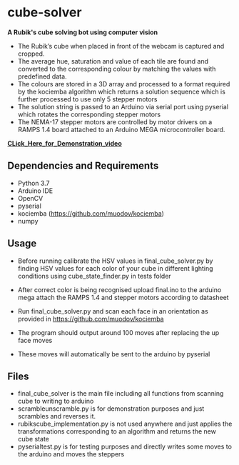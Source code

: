 # cube-solver
**A Rubik's cube solving bot using computer vision**

- The Rubik’s cube when placed in front of the webcam is captured and cropped.
- The average hue, saturation and value of each tile are found and converted to the corresponding colour by matching the values with predefined data.
- The colours are stored in a 3D array and processed to a format required by the kociemba algorithm which returns a solution sequence which is further processed to use only 5     stepper motors
- The solution string is passed to an Arduino via serial port using pyserial which rotates the corresponding stepper motors
- The NEMA-17 stepper motors are controlled by motor drivers on a RAMPS 1.4 board attached to an Arduino MEGA microcontroller board.

[**CLick_Here_for_Demonstration_video**](https://drive.google.com/file/d/1-6ZTKslTy4Fb9Lh-mxQEDyr4JDzn9fTW/view?usp=sharing)

## Dependencies and Requirements
- Python 3.7
- Arduino IDE
- OpenCV
- pyserial
- kociemba (https://github.com/muodov/kociemba)
- numpy

## Usage
- Before running calibrate the HSV values in final_cube_solver.py by finding HSV values for each color of your cube in different lighting conditions using cube_state_finder.py in tests folder 
- After correct color is being recognised upload final.ino to the arduino mega attach the RAMPS 1.4 and stepper motors according to datasheet

- Run final_cube_solver.py and scan each face in an orientation as provided in https://github.com/muodov/kociemba
- The program should output around 100 moves after replacing the up face moves
- These moves will automatically be sent to the arduino by pyserial

## Files
- final_cube_solver is the main file including all functions from scanning cube to writing to arduino
- scrambleunscramble.py is for demonstration purposes and just scrambles and reverses it.
- rubikscube_implementation.py is not used anywhere and just applies the transformations corresponding to an algorithm and returns the new cube state
- pyserialtest.py is for testing purposes and directly writes some moves to the arduino and moves the steppers

